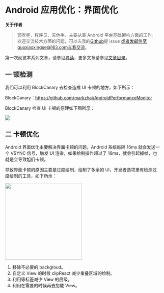 # Android 应用优化：界面优化

**关于作者**

> 郭孝星，程序员，吉他手，主要从事 Android 平台基础架构方面的工作，欢迎交流技术方面的问题，可以去我的[Github](https://github.com/guoxiaoxing)提 issue 或者发邮件至guoxiaoxingse@163.com与我交流。

第一次阅览本系列文章，请参见[导读](./doc/导读.md)，更多文章请参见[文章目录](./README.md)。

## 一 顿检测

我们可以利用 BlockCanary 去检查造成 UI 卡顿的地方，如下所示：

BlockCanary：https://github.com/markzhai/AndroidPerformanceMonitor

BlockCanary 检查 UI 卡顿的原理如下图所示：

<img src="https://github.com/guoxiaoxing/android-open-source-project-analysis/raw/master/art/practice/performance/blockcanary_structure.png"/>

## 二 卡顿优化

Android 界面优化主要解决界面卡顿的问题，Android 系统每隔 16ms 就会发送一个 VSYNC 信号，触发 UI 渲染，如果绘制操作超过了 16ms，就会引起掉帧，也就是会导致姐们卡顿。

导致界面卡顿的原因主要是过度绘制，绘制了多余的 UI，开发者选项里有检测过度绘制的工具，如下所示：

<img src="https://github.com/guoxiaoxing/android-open-source-project-analysis/raw/master/art/practice/performance/overdraw_level.png" width="250"/>

1. 移除不必要的 backgroud。
2. 自定义 View 的时候 clipReact 减少重叠区域的绘制。
3. 利用<merge>等标签减少 View 的层级。
4. 利用<ViewStub>在需要的时候再去加载 View。
